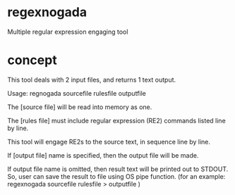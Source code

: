 # regexnogada
Multiple regular expression engaging tool

# concept
This tool deals with 2 input files, and returns 1 text output.

Usage: regnogada sourcefile rulesfile outputfile

The [source file] will be read into memory as one.

The [rules file] must include regular expression (RE2) commands listed line by line.

This tool will engage RE2s to the source text, in sequence line by line.

If [output file] name is specified, then the output file will be made.

If output file name is omitted, then result text will be printed out to STDOUT. So, user can save the result to file using OS pipe function. (for an example: regexnogada sourcefile rulesfile > outputfile )
